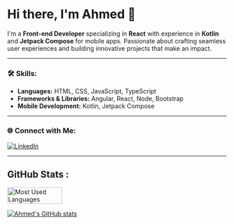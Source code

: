 # Hi there, I'm Ahmed 👋

I'm a **Front-end Developer** specializing in **React** with experience in **Kotlin** and **Jetpack Compose** for mobile apps. Passionate about crafting seamless user experiences and building innovative projects that make an impact.

---

### 🛠️ Skills:
- **Languages:** HTML, CSS, JavaScript, TypeScript
- **Frameworks & Libraries:** Angular, React, Node, Bootstrap
- **Mobile Development:** Kotlin, Jetpack Compose

---

### 🌐 Connect with Me:
[![LinkedIn](https://img.shields.io/badge/LinkedIn-0077B5?style=for-the-badge&logo=linkedin&logoColor=white)](https://www.linkedin.com/in/ahmed-waly55/)

---

## GitHub Stats :

<div style="display: flex; align-items: center;">
  

  <!-- Top Languages Card -->
  <img src="https://github-readme-stats.vercel.app/api/top-langs/?username=ahmed-waly55&layout=compact&theme=dark&langs_count=6" alt="Most Used Languages" width="50%" />
  
</div>


[![Ahmed's GitHub stats](https://github-readme-stats.vercel.app/api?username=ahmed-waly55&show_icons=true&theme=radical)](https://github.com/ahmed-waly55)


